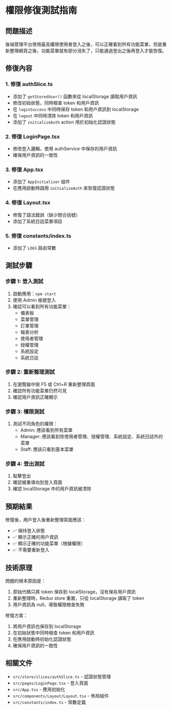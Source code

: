# 權限修復測試指南

## 問題描述
後端管理平台使用最高權限使用者登入之後，可以正確看到所有功能菜單，但是重新整理網頁之後，功能菜單就有部分消失了，只能通過登出之後再登入才能恢復。

## 修復內容

### 1. 修復 authSlice.ts
- 添加了 `getStoredUser()` 函數來從 localStorage 讀取用戶資訊
- 修改初始狀態，同時檢查 token 和用戶資訊
- 在 `loginSuccess` 中同時保存 token 和用戶資訊到 localStorage
- 在 `logout` 中同時清除 token 和用戶資訊
- 添加了 `initializeAuth` action 用於初始化認證狀態

### 2. 修復 LoginPage.tsx
- 修改登入邏輯，使用 authService 中保存的用戶資訊
- 確保用戶資訊的一致性

### 3. 修復 App.tsx
- 添加了 `AppInitializer` 組件
- 在應用啟動時調用 `initializeAuth` 來恢復認證狀態

### 4. 修復 Layout.tsx
- 修復了語法錯誤（缺少閉合括號）
- 添加了系統日誌菜單項目

### 5. 修復 constants/index.ts
- 添加了 `LOGS` 路由常數

## 測試步驟

### 步驟 1: 登入測試
1. 啟動應用：`npm start`
2. 使用 Admin 帳號登入
3. 確認可以看到所有功能菜單：
   - 儀表板
   - 菜單管理
   - 訂單管理
   - 報表分析
   - 使用者管理
   - 授權管理
   - 系統設定
   - 系統日誌

### 步驟 2: 重新整理測試
1. 在瀏覽器中按 F5 或 Ctrl+R 重新整理頁面
2. 確認所有功能菜單仍然可見
3. 確認用戶資訊正確顯示

### 步驟 3: 權限測試
1. 測試不同角色的權限：
   - Admin: 應該看到所有菜單
   - Manager: 應該看到除使用者管理、授權管理、系統設定、系統日誌外的菜單
   - Staff: 應該只看到基本菜單

### 步驟 4: 登出測試
1. 點擊登出
2. 確認被重導向到登入頁面
3. 確認 localStorage 中的用戶資訊被清除

## 預期結果

修復後，用戶登入後重新整理頁面應該：
- ✅ 保持登入狀態
- ✅ 顯示正確的用戶資訊
- ✅ 顯示正確的功能菜單（根據權限）
- ✅ 不需要重新登入

## 技術原理

問題的根本原因是：
1. 原始代碼只將 token 保存到 localStorage，沒有保存用戶資訊
2. 重新整理時，Redux store 重置，只從 localStorage 讀取了 token
3. 用戶資訊為 null，導致權限檢查失敗

修復方案：
1. 將用戶資訊也保存到 localStorage
2. 在初始狀態中同時檢查 token 和用戶資訊
3. 在應用啟動時初始化認證狀態
4. 確保用戶資訊的一致性

## 相關文件
- `src/store/slices/authSlice.ts` - 認證狀態管理
- `src/pages/LoginPage.tsx` - 登入頁面
- `src/App.tsx` - 應用初始化
- `src/components/Layout/Layout.tsx` - 佈局組件
- `src/constants/index.ts` - 常數定義 